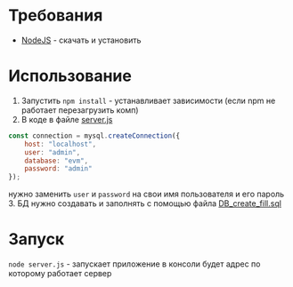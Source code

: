 # Требования
* [NodeJS](https://nodejs.org/en) - скачать и установить

# Использование
1. Запустить ```npm install``` - устанавливает зависимости (если npm не работает перезагрузить комп)
2. В коде в файле [server.js](server.js)
```js
const connection = mysql.createConnection({
    host: "localhost",
    user: "admin",
    database: "evm",
    password: "admin"
});
```
нужно заменить ```user``` и ```password``` на свои имя пользователя и его пароль
3. БД нужно создавать и заполнять с помощью файла [DB_create_fill.sql](DB_create_fill.sql)

# Запуск
```node server.js``` - запускает приложение в консоли будет адрес по которому работает сервер
